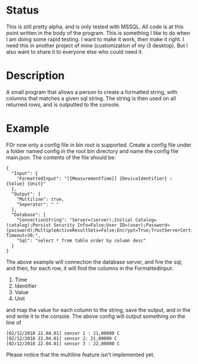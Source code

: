 # Status
This is still pretty alpha, and is only tested with MSSQL. All code is at this point written in the body of the program. This is something I like to do when I am doing some rapid testing. I want to make it work, then make it right. I need this in another project of mine (customization of my i3 desktop). But I also want to share it to everyone else who could need it.

# Description
A small program that allows a person to create a formatted string, with columns that matches a given sql string. The string is then used on all returned rows, and is outputted to the console.

# Example

FOr now only a config file in bin root is supported. Create a config file under a folder named config in the root bin directory and name the config file main.json. The contents of the file should be:

```
{
  "Input": {
    "FormattedInput": "[{MeasurementTime}] {DeviceIdentifier} : {Value} {Unit}"
  },
  "Output": {
    "Multiline": true,
    "Seperator": " "
  },
  "Database": {
    "ConnectionString": "Server=(server);Initial Catalog=(catalog);Persist Security Info=False;User ID=(user);Password=(password);MultipleActiveResultSets=False;Encrypt=True;TrustServerCertificate=False;Connection Timeout=30;",
    "Sql": "select * from table order by column desc"
  }
}
```


The above example will connection the database server, and fire the sql, and then, for each row, it will find the columns in the FormattedInput:

1. Time
2. Identifier
3. Value
4. Unit

and map the value for each column to the string, save the output, and in the end write it to the console. The above config will output something on the line of 

```
[02/12/2018 22.04.01] sensor 1 : 21,00000 C
[02/12/2018 22.04.01] sensor 2: 21,00000 C
[02/12/2018 22.04.01] sensor 3 : 22,00000 C
```

Please notice that the multiline feature isn't implemented yet.